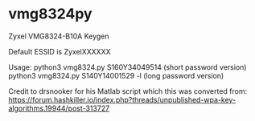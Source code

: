 # vmg8324py
Zyxel VMG8324-B10A Keygen

Default ESSID is ZyxelXXXXXX

Usage: 
python3 vmg8324.py S160Y34049514 (short password version) \
python3 vmg8324.py S140Y14001529 -l (long password version)

Credit to drsnooker for his Matlab script which this was converted from: https://forum.hashkiller.io/index.php?threads/unpublished-wpa-key-algorithms.19944/post-313727
